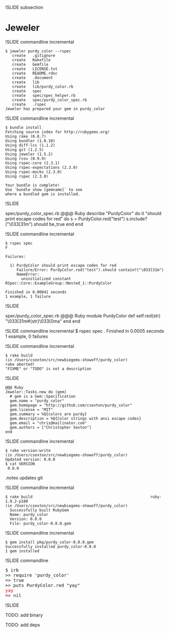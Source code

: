 !SLIDE subsection
# Jeweler


!SLIDE commandline incremental

    $ jeweler purdy_color --rspec
       create	.gitignore
       create	Rakefile
       create	Gemfile
       create	LICENSE.txt
       create	README.rdoc
       create	.document
       create	lib
       create	lib/purdy_color.rb
       create	spec
       create	spec/spec_helper.rb
       create	spec/purdy_color_spec.rb
       create	.rspec
    Jeweler has prepared your gem in purdy_color


!SLIDE commandline incremental

    $ bundle install
    Fetching source index for http://rubygems.org/
    Using rake (0.8.7)
    Using bundler (1.0.10)
    Using diff-lcs (1.1.2)
    Using git (1.2.5)
    Using jeweler (1.5.2)
    Using rcov (0.9.9)
    Using rspec-core (2.3.1)
    Using rspec-expectations (2.3.0)
    Using rspec-mocks (2.3.0)
    Using rspec (2.3.0)

    Your bundle is complete!
    Use `bundle show [gemname]` to see
    where a bundled gem is installed.

!SLIDE

spec/purdy\_color\_spec.rb
    @@@ Ruby
    describe "PurdyColor" do
      it "should print escape codes for red" do
        s = PurdyColor.red("test")
        s.include?("\033[31m").should be_true
      end
    end

!SLIDE commandline incremental

    $ rspec spec
    F

    Failures:

      1) PurdyColor should print escape codes for red
         Failure/Error: PurdyColor.red("test").should contain?("\033[31m")
         NameError:
           uninitialized constant RSpec::Core::ExampleGroup::Nested_1::PurdyColor

    Finished in 0.00041 seconds
    1 example, 1 failure

!SLIDE

spec/purdy\_color\_spec.rb
    @@@ Ruby
    module PurdyColor
      def self.red(str)
        "\033[31m#{str}\033[0ma"
      end
    end

!SLIDE commandline incremental
    $ rspec spec
    .
    Finished in 0.0005 seconds
    1 example, 0 failures

!SLIDE commandline incremental

    $ rake build
    (in /Users/csexton/src/newbiegems-showoff/purdy_color)
    rake aborted!
    "FIXME" or "TODO" is not a description

!SLIDE

    @@@ Ruby
    Jeweler::Tasks.new do |gem|
      # gem is a Gem::Specification
      gem.name = "purdy_color"
      gem.homepage = "http://github.com/csexton/purdy_color"
      gem.license = "MIT"
      gem.summary = %Q{colors are purdy}
      gem.description = %Q{Color strings with ansi escape codes}
      gem.email = "chris@mailinator.com"
      gem.authors = ["Christopher Sexton"]
    end

!SLIDE commandline incremental

    $ rake version:write
    (in /Users/csexton/src/newbiegems-showoff/purdy_color)
    Updated version: 0.0.0
    $ cat VERSION
     0.0.0
.notes updates git

!SLIDE commandline incremental

    $ rake build                                                    ruby-1.9.2-p180
    (in /Users/csexton/src/newbiegems-showoff/purdy_color)
      Successfully built RubyGem
      Name: purdy_color
      Version: 0.0.0
      File: purdy_color-0.0.0.gem

!SLIDE commandline incremental

    $ gem install pkg/purdy_color-0.0.0.gem
    Successfully installed purdy_color-0.0.0
    1 gem installed

!SLIDE commandline

<pre>
$ irb
>> require 'purdy_color'
=> true
>> puts PurdyColor.red "yay"
<span style="color:red">yay</span>
=> nil
</pre>

!SLIDE

TODO: add binary

TODO: add deps
